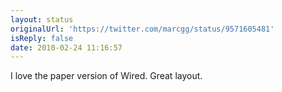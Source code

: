 ```yaml
---
layout: status
originalUrl: 'https://twitter.com/marcgg/status/9571605481'
isReply: false
date: 2010-02-24 11:16:57
---
```


I love the paper version of Wired. Great layout.
